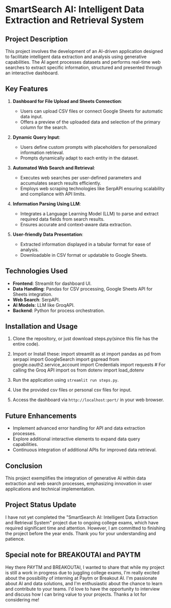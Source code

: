 # SmartSearch AI: Intelligent Data Extraction and Retrieval System

## Project Description
This project involves the development of an AI-driven application designed to facilitate intelligent data extraction and analysis using generative capabilities. The AI agent processes datasets and performs real-time web searches to extract specific information, structured and presented through an interactive dashboard.

## Key Features

1. **Dashboard for File Upload and Sheets Connection**: 
    - Users can upload CSV files or connect Google Sheets for automatic data input.
    - Offers a preview of the uploaded data and selection of the primary column for the search.

2. **Dynamic Query Input**:
    - Users define custom prompts with placeholders for personalized information retrieval.
    - Prompts dynamically adapt to each entity in the dataset.

3. **Automated Web Search and Retrieval**:
    - Executes web searches per user-defined parameters and accumulates search results efficiently.
    - Employs web scraping technologies like SerpAPI ensuring scalability and compliance with API limits.

4. **Information Parsing Using LLM**:
    - Integrates a Language Learning Model (LLM) to parse and extract required data fields from search results.
    - Ensures accurate and context-aware data extraction.

5. **User-friendly Data Presentation**:
    - Extracted information displayed in a tabular format for ease of analysis.
    - Downloadable in CSV format or updatable to Google Sheets.

## Technologies Used

- **Frontend**: Streamlit for dashboard UI.
- **Data Handling**: Pandas for CSV processing, Google Sheets API for Sheets integration.
- **Web Search**: SerpAPI.
- **AI Models**: LLM like GroqAPI.
- **Backend**: Python for process orchestration.

## Installation and Usage

1. Clone the repository, or just download steps.py(since this file has the entire code).
2. Import or Install these:
    import streamlit as st
    import pandas as pd
    from serpapi import GoogleSearch
    import gspread
    from google.oauth2.service_account import Credentials
    import requests  # For calling the Groq API
    import os
    from dotenv import load_dotenv

4. Run the application using `streamlit run steps.py`.
5. Use the provided csv files or personal csv files for input.
6. Access the dashboard via `http://localhost:port/` in your web browser.

## Future Enhancements
- Implement advanced error handling for API and data extraction processes.
- Explore additional interactive elements to expand data query capabilities.
- Continuous integration of additional APIs for improved data retrieval.

## Conclusion
This project exemplifies the integration of generative AI within data extraction and web search processes, emphasizing innovation in user applications and technical implementation.

## Project Status Update
I have not yet completed the "SmartSearch AI: Intelligent Data Extraction and Retrieval System" project due to ongoing college exams, which have required significant time and attention. However, I am committed to finishing the project before the year ends. Thank you for your understanding and patience.

## Special note for BREAKOUTAI and PAYTM
Hey there PAYTM and BREAKOUTAI, I wanted to share that while my project is still a work in progress due to juggling college exams, I'm really excited about the possibility of interning at Paytm or Breakout AI. I'm passionate about AI and data solutions, and I'm enthusiastic about the chance to learn and contribute to your teams. I'd love to have the opportunity to interview and discuss how I can bring value to your projects. 
Thanks a lot for considering me! 

